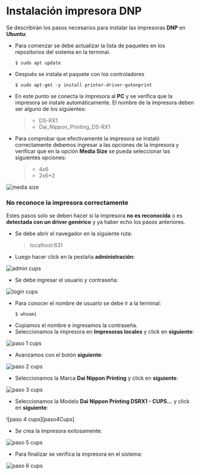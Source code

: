# Instalación impresora DNP

Se describirán los pasos necesarios para instalar las impresoras **DNP** en **Ubuntu**:

- Para comenzar se debe actualizar la lista de paquetes en los repositorios del sistema en la terminal.
  ```ShellSession
  $ sudo apt update
  ```
- Después se instala el paquete con los controladores
  ```ShellSession
  $ sudo apt-get -y install printer-driver-gutenprint
  ```
- En este punto se conecta la impresora al **PC** y se verifica que la impresora se instale automáticamente. El nombre de la impresora deben ser alguno de los siguientes:
  > - DS-RX1
  > - Dai_Nippon_Printing_DS-RX1
- Para comprobar que efectivamente la impresora se instaló correctamente debemos ingresar a las opciones de la impresora y verificar que en la opción **Media Size** se pueda seleccionar las siguientes opciones:
  > - 4x6
  > - 2x6*2

![media size][mediaSize]

### No reconoce la impresora correctamente

Estes pasos solo se deben hacer si la impresora **no es reconocida** o es **detectada con un driver genérico** y ya haber echo los pasos anteriores.

- Se debe abrir el navegador en la siguiente ruta:
  > localhost:631
- Luego hacer click en la pestaña **administración**:

![admin cups][adminCups]
- Se debe ingresar el usuario y contraseña:

![login cups][loginCups]
- Para conocer el nombre de usuario se debe ir a la terminal:
  ```ShellSession
  $ whoami
  ```
- Copiamos el nombre e ingresamos la contraseña.
- Seleccionamos la impresora en **Impresoras locales** y click en **siguiente**:

![paso 1 cups][paso1Cups]
- Avanzamos con el botón **siguiente**:

![paso 2 cups][paso2Cups]
- Seleccionamos la Marca **Dai Nippon Printing** y click en **siguiente**:

![paso 3 cups][paso3Cups]
- Seleccionamos la Modelo **Dai Nippon Printing DSRX1 - CUPS...** y click en **siguiente**:

![paso 4 cups][paso4Cups]
- Se crea la impresora exitosamente:

![paso 5 cups][paso5Cups]
- Para finalizar se verifica la impresora en el sistema:

![paso 6 cups][paso6Cups]

[mediaSize]: ./img/media-size-DS-RX1.png
[adminCups]: ./img/admin-cups.png
[loginCups]: ./img/login-cups.png
[paso1Cups]: ./img/paso-1-cups.png
[paso2Cups]: ./img/paso-2-cups.png
[paso3Cups]: ./img/paso-3-cups.png
[paso5Cups]: ./img/paso-5-cups.png
[paso6Cups]: ./img/paso-6-cups.png